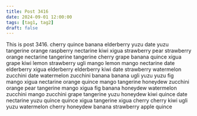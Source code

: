 ```yaml
---
title: Post 3416
date: 2024-09-01 12:00:00
tags: [tag1, tag2]
draft: false
---
```

This is post 3416.
cherry
quince
banana
elderberry
yuzu
date
yuzu
tangerine
orange
raspberry
nectarine
kiwi
xigua
strawberry
pear
strawberry
orange
nectarine
tangerine
tangerine
cherry
grape
banana
quince
xigua
grape
kiwi
lemon
strawberry
ugli
mango
lemon
mango
nectarine
date
elderberry
xigua
elderberry
elderberry
kiwi
date
strawberry
watermelon
zucchini
date
watermelon
zucchini
banana
banana
ugli
yuzu
yuzu
fig
mango
xigua
nectarine
orange
quince
mango
tangerine
honeydew
zucchini
orange
pear
tangerine
mango
xigua
fig
banana
honeydew
watermelon
zucchini
mango
zucchini
grape
tangerine
yuzu
honeydew
kiwi
quince
date
nectarine
yuzu
quince
quince
xigua
tangerine
xigua
cherry
cherry
kiwi
ugli
yuzu
watermelon
cherry
honeydew
banana
strawberry
apple
quince
